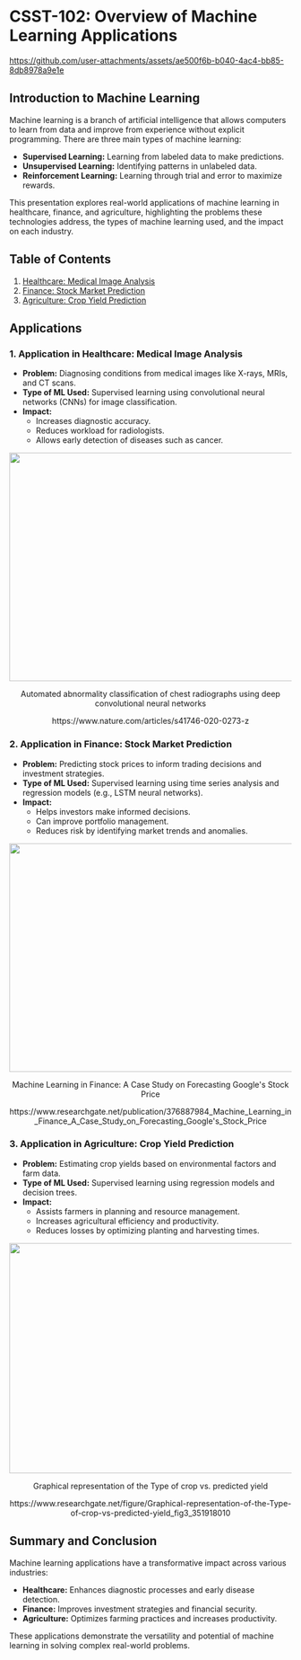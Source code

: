 # CSST-102: Overview of Machine Learning Applications



https://github.com/user-attachments/assets/ae500f6b-b040-4ac4-bb85-8db8978a9e1e


## Introduction to Machine Learning
Machine learning is a branch of artificial intelligence that allows computers to learn from data and improve from experience without explicit programming. There are three main types of machine learning:
- **Supervised Learning:** Learning from labeled data to make predictions.
- **Unsupervised Learning:** Identifying patterns in unlabeled data.
- **Reinforcement Learning:** Learning through trial and error to maximize rewards.

This presentation explores real-world applications of machine learning in healthcare, finance, and agriculture, highlighting the problems these technologies address, the types of machine learning used, and the impact on each industry.


## Table of Contents
1. [Healthcare: Medical Image Analysis](#healthcare-medical-image-analysis)
2. [Finance: Stock Market Prediction](#finance-stock-market-prediction)
3. [Agriculture: Crop Yield Prediction](#agriculture-crop-yield-prediction)

## Applications
### 1. Application in Healthcare: Medical Image Analysis

- **Problem:** Diagnosing conditions from medical images like X-rays, MRIs, and CT scans.
- **Type of ML Used:** Supervised learning using convolutional neural networks (CNNs) for image classification.
- **Impact:** 
  - Increases diagnostic accuracy.
  - Reduces workload for radiologists.
  - Allows early detection of diseases such as cancer.
<p align="center">
  <img src="https://github.com/user-attachments/assets/0d9967fc-aa0b-4e80-9d9b-2134796bcb5e" data-canonical-src="https://gyazo.com/eb5c5741b6a9a16c692170a41a49c858.png" width="700" height="407" /> </p>
<p align="center"> Automated abnormality classification of chest radiographs using deep convolutional neural networks</p>
<p align="center"> https://www.nature.com/articles/s41746-020-0273-z

### 2. Application in Finance: Stock Market Prediction
- **Problem:** Predicting stock prices to inform trading decisions and investment strategies.
- **Type of ML Used:** Supervised learning using time series analysis and regression models (e.g., LSTM neural networks).
- **Impact:** 
  - Helps investors make informed decisions.
  - Can improve portfolio management.
  - Reduces risk by identifying market trends and anomalies.
<p align="center">
  <img src="https://github.com/user-attachments/assets/240125d9-a666-433e-a05c-57ed27f751bc" data-canonical-src="https://gyazo.com/eb5c5741b6a9a16c692170a41a49c858.png" width="700" height="407" /> 
<p align="center">Machine Learning in Finance: A Case Study on Forecasting Google's Stock Price</p>
<p align="center">https://www.researchgate.net/publication/376887984_Machine_Learning_in_Finance_A_Case_Study_on_Forecasting_Google's_Stock_Price</p>


### 3. Application in Agriculture: Crop Yield Prediction
- **Problem:** Estimating crop yields based on environmental factors and farm data.
- **Type of ML Used:** Supervised learning using regression models and decision trees.
- **Impact:** 
  - Assists farmers in planning and resource management.
  - Increases agricultural efficiency and productivity.
  - Reduces losses by optimizing planting and harvesting times.
<p align="center"><img src="https://github.com/user-attachments/assets/ec24c3c4-6bdd-4aa4-bd7b-6e83049fe3c8" width="680" height="410" /></p>
<p align="center">Graphical representation of the Type of crop vs. predicted yield</p>
<p align="center">https://www.researchgate.net/figure/Graphical-representation-of-the-Type-of-crop-vs-predicted-yield_fig3_351918010</p>

## Summary and Conclusion
Machine learning applications have a transformative impact across various industries:
- **Healthcare:** Enhances diagnostic processes and early disease detection.
- **Finance:** Improves investment strategies and financial security.
- **Agriculture:** Optimizes farming practices and increases productivity.

These applications demonstrate the versatility and potential of machine learning in solving complex real-world problems.
